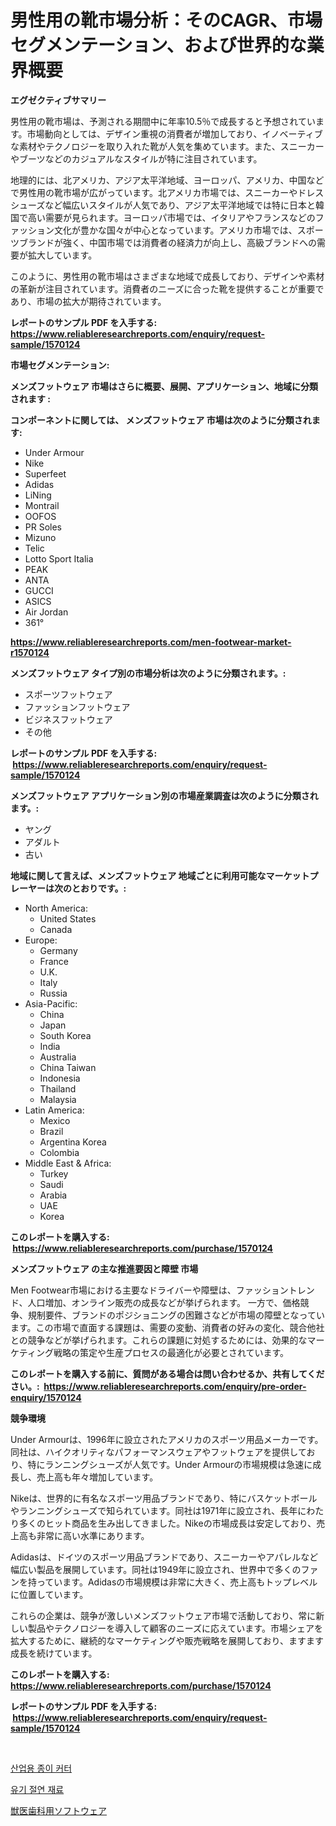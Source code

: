 <p><h1>男性用の靴市場分析：そのCAGR、市場セグメンテーション、および世界的な業界概要</h1></p><p><strong>エグゼクティブサマリー</strong></p>
<p><p>男性用の靴市場は、予測される期間中に年率10.5％で成長すると予想されています。市場動向としては、デザイン重視の消費者が増加しており、イノベーティブな素材やテクノロジーを取り入れた靴が人気を集めています。また、スニーカーやブーツなどのカジュアルなスタイルが特に注目されています。</p><p>地理的には、北アメリカ、アジア太平洋地域、ヨーロッパ、アメリカ、中国などで男性用の靴市場が広がっています。北アメリカ市場では、スニーカーやドレスシューズなど幅広いスタイルが人気であり、アジア太平洋地域では特に日本と韓国で高い需要が見られます。ヨーロッパ市場では、イタリアやフランスなどのファッション文化が豊かな国々が中心となっています。アメリカ市場では、スポーツブランドが強く、中国市場では消費者の経済力が向上し、高級ブランドへの需要が拡大しています。</p><p>このように、男性用の靴市場はさまざまな地域で成長しており、デザインや素材の革新が注目されています。消費者のニーズに合った靴を提供することが重要であり、市場の拡大が期待されています。</p></p>
<p><strong>レポートのサンプル PDF を入手する: <a href="https://www.reliableresearchreports.com/enquiry/request-sample/1570124">https://www.reliableresearchreports.com/enquiry/request-sample/1570124</a></strong></p>
<p><strong>市場セグメンテーション:</strong></p>
<p><strong> メンズフットウェア 市場はさらに概要、展開、アプリケーション、地域に分類されます :</strong></p>
<p><strong>コンポーネントに関しては、 メンズフットウェア 市場は次のように分類されます: &nbsp;</strong></p>
<p><ul><li>Under Armour</li><li>Nike</li><li>Superfeet</li><li>Adidas</li><li>LiNing</li><li>Montrail</li><li>OOFOS</li><li>PR Soles</li><li>Mizuno</li><li>Telic</li><li>Lotto Sport Italia</li><li>PEAK</li><li>ANTA</li><li>GUCCI</li><li>ASICS</li><li>Air Jordan</li><li>361°</li></ul></p>
<p><strong><a href="https://www.reliableresearchreports.com/men-footwear-market-r1570124">https://www.reliableresearchreports.com/men-footwear-market-r1570124</a></strong></p>
<p><strong> メンズフットウェア タイプ別の市場分析は次のように分類されます。:</strong></p>
<p><ul><li>スポーツフットウェア</li><li>ファッションフットウェア</li><li>ビジネスフットウェア</li><li>その他</li></ul></p>
<p><strong>レポートのサンプル PDF を入手する: &nbsp;<a href="https://www.reliableresearchreports.com/enquiry/request-sample/1570124">https://www.reliableresearchreports.com/enquiry/request-sample/1570124</a></strong></p>
<p><strong> メンズフットウェア アプリケーション別の市場産業調査は次のように分類されます。:</strong></p>
<p><ul><li>ヤング</li><li>アダルト</li><li>古い</li></ul></p>
<p><strong>地域に関して言えば、メンズフットウェア 地域ごとに利用可能なマーケットプレーヤーは次のとおりです。:</strong></p>
<p><ul>
    <li>
        North America:
        <ul>
            <li>United States</li>
            <li>Canada</li>
        </ul>
    </li>
    <li>
        Europe:
        <ul>
            <li>Germany</li>
            <li>France</li>
            <li>U.K.</li>
            <li>Italy</li>
            <li>Russia</li>
        </ul>
    </li>
    <li>
        Asia-Pacific:
        <ul>
            <li>China</li>
            <li>Japan</li>
            <li>South Korea</li>
            <li>India</li>
            <li>Australia</li>
            <li>China Taiwan</li>
            <li>Indonesia</li>
            <li>Thailand</li>
            <li>Malaysia</li>
        </ul>
    </li>
    <li>
        Latin America:
        <ul>
            <li>Mexico</li>
            <li>Brazil</li>
            <li>Argentina Korea</li>
            <li>Colombia</li>
        </ul>
    </li>
    <li>
        Middle East & Africa:
        <ul>
            <li>Turkey</li>
            <li>Saudi</li>
            <li>Arabia</li>
            <li>UAE</li>
            <li>Korea</li>
        </ul>
    </li>
    </ul></p>
<p><strong>このレポートを購入する: &nbsp;<a href="https://www.reliableresearchreports.com/purchase/1570124">https://www.reliableresearchreports.com/purchase/1570124</a></strong></p>
<p><strong>メンズフットウェア の主な推進要因と障壁 市場</strong></p>
<p><p>Men Footwear市場における主要なドライバーや障壁は、ファッショントレンド、人口増加、オンライン販売の成長などが挙げられます。 一方で、価格競争、規制要件、ブランドのポジショニングの困難さなどが市場の障壁となっています。この市場で直面する課題は、需要の変動、消費者の好みの変化、競合他社との競争などが挙げられます。これらの課題に対処するためには、効果的なマーケティング戦略の策定や生産プロセスの最適化が必要とされています。</p></p>
<p><strong>このレポートを購入する前に、質問がある場合は問い合わせるか、共有してください。:&nbsp; <a href="https://www.reliableresearchreports.com/enquiry/pre-order-enquiry/1570124">https://www.reliableresearchreports.com/enquiry/pre-order-enquiry/1570124</a></strong></p>
<p><strong>競争環境</strong></p>
<p><p>Under Armourは、1996年に設立されたアメリカのスポーツ用品メーカーです。同社は、ハイクオリティなパフォーマンスウェアやフットウェアを提供しており、特にランニングシューズが人気です。Under Armourの市場規模は急速に成長し、売上高も年々増加しています。</p><p>Nikeは、世界的に有名なスポーツ用品ブランドであり、特にバスケットボールやランニングシューズで知られています。同社は1971年に設立され、長年にわたり多くのヒット商品を生み出してきました。Nikeの市場成長は安定しており、売上高も非常に高い水準にあります。</p><p>Adidasは、ドイツのスポーツ用品ブランドであり、スニーカーやアパレルなど幅広い製品を展開しています。同社は1949年に設立され、世界中で多くのファンを持っています。Adidasの市場規模は非常に大きく、売上高もトップレベルに位置しています。</p><p>これらの企業は、競争が激しいメンズフットウェア市場で活動しており、常に新しい製品やテクノロジーを導入して顧客のニーズに応えています。市場シェアを拡大するために、継続的なマーケティングや販売戦略を展開しており、ますます成長を続けています。</p></p>
<p><strong>このレポートを購入する: &nbsp; <a href="https://www.reliableresearchreports.com/purchase/1570124">https://www.reliableresearchreports.com/purchase/1570124</a></strong></p>
<p><strong>レポートのサンプル PDF を入手する: &nbsp;<a href="https://www.reliableresearchreports.com/enquiry/request-sample/1570124">https://www.reliableresearchreports.com/enquiry/request-sample/1570124</a></strong><strong></strong></p>
<p>&nbsp;</p>
<p><p><a href="https://medium.com/@bud567768/2024%EB%85%84%EB%B6%80%ED%84%B0-2031%EB%85%84%EA%B9%8C%EC%A7%80%EC%9D%98-%EA%B8%B0%EA%B0%84%EC%9D%84-%EC%9C%84%ED%95%9C-%EC%82%B0%EC%97%85%EC%9A%A9-%EC%A2%85%EC%9D%B4-%EC%A0%88%EB%8B%A8%EA%B8%B0-%EC%8B%9C%EC%9E%A5-%EB%B6%84%EC%84%9D-%EB%B0%8F-%EA%B7%9C%EB%AA%A8-%EC%98%88%EC%B8%A1-02216af6d784">산업용 종이 커터</a></p><p><a href="https://medium.com/@crumbles67678/%EC%9C%A0%EA%B8%B0-%EC%A0%88%EC%97%B0%EC%9E%AC%EB%A3%8C-%EC%8B%9C%EC%9E%A5-%EC%8B%9C%EC%9E%A5-%EC%A0%90%EC%9C%A0%EC%9C%A8-%EC%8B%9C%EC%9E%A5-%EB%8F%99%ED%96%A5-%EB%B0%8F-%EB%AF%B8%EB%9E%98-%EC%84%B1%EC%9E%A5-%ED%83%90%EC%83%89-b069b5a04209">유기 절연 재료</a></p><p><a href="https://medium.com/@eduardoramez/%E7%8D%A3%E5%8C%BB%E7%94%A8%E6%AD%AF%E7%A7%91%E3%82%BD%E3%83%95%E3%83%88%E3%82%A6%E3%82%A7%E3%82%A2%E5%B8%82%E5%A0%B4%E3%81%AE%E5%88%86%E6%9E%90-%E3%81%9D%E3%81%AEcagr-%E5%B8%82%E5%A0%B4%E3%82%BB%E3%82%B0%E3%83%A1%E3%83%B3%E3%83%86%E3%83%BC%E3%82%B7%E3%83%A7%E3%83%B3%E3%81%8A%E3%82%88%E3%81%B3%E3%82%B0%E3%83%AD%E3%83%BC%E3%83%90%E3%83%AB%E7%94%A3%E6%A5%AD%E6%A6%82%E8%A6%B3-1c0c61755f76">獣医歯科用ソフトウェア</a></p></p>